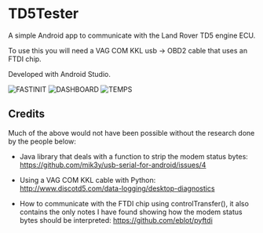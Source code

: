 # TD5Tester

A simple Android app to communicate with the Land Rover TD5 engine ECU.

To use this you will need a VAG COM KKL usb -> OBD2 cable that uses an FTDI chip.

Developed with Android Studio.

![FASTINIT](https://lh3.googleusercontent.com/WkUe9P2swMZuSiHzy3FfCYPSm91Bq_X0smcXaMF2IWNcZ7dMpyra7LKK__fXz0hEZIeu5w7xeW2aLzjl2a9BhL7Vu9hUyj3sKiOuP2AYFtAO4pI2sy8Wh_NWMEjVIvQTWViYlk3iHM_ppHWZzdprMwJ3ssxQFvd1WzsH1Cd7hp8UgjdAyDRJ3Tve3PmlnzXnmSlQ-boFeqRpDttTR5Z7x_v7sTS0bFWP5sQNe4LW81pOp0PUHBJTI_2wmmgxCtDPtERwtBm1F6cDOjH8wydMAOUZPMfhEgQXn5vs9sVEsReCUGSyjYcHQ5Qtq2y9Apc4HSveFbaHhfPcOPhPKNeMUexTmKdvIiPbk2Cu-yvMefr-LZyN7DVkekmCoHvnDQeYPJRmfb2z55-8bUZ4wFp7IONCJk-F4JhMlSiq8Hg31pRG_ZFiPciT-KB8kgTGDrFeItsx4a0jvGeNmMKoD_jgJ4aN-dPZAXvV5ND27PI15WuxHXBLVpL-ofPVEUlxA0LZiz3siTKkkpRzLbNBhXqA0_nLEDCAhWuBXy3ozn2RSiY2TEc-SbZcH1qicRCk4V4xFGktFNP0FbzXd79AhGIf8u932nkMSXHZFYIkqpGpzfc=s512-no-tmp.jpg) ![DASHBOARD](https://lh3.googleusercontent.com/K1pZLA7dUXiL36S_kb4AdgOhIGKlBOyprJOAYgFNQGlKxv-WBrLiabIpPzlZKX1i__etl1TuXxSiTZobN5bGLWRmSX1cRlRcS3NeF_SQ6G8gTpoWfyNbmSu-uDojvLcqvtXG6r-H9JOAacIiVC1Dbl-0pXmDYW0QOUquOe5XfwNMerm-pe0qSXrgQkvp7bpUX7OVflMjLhF5dfCG7zGaYEDXyWyZCHIBngEX-hH0yLg_gIFHmh3JDALy8bLEUKvlo5gbIALaC2eEg4COHr5mYRHP9RfOaf_NGS82oWmhyC7z3y0dpawJhEAyHqrx6dyiJ1iZ06bod1FpwJqdar1QHrQnrrtlJXdPch8A7bRtb4u3LX9SlGHoa7WNV9nZ4eNF-0B_daB4MMTgd_x9Jiwhwm6JTJ8CN4gr3Y3SorFS5I6ZGWmiqCsO8aMsc_Tjr_Hq-IS8tOkd73sx1q87SszJqKwqMwROcg1VpzySD1IECn3ZiOxDI3IQcvxBjm3bq0gU-ukwl5XTuSMDMVGsVKzp-JRljDUIyspz9VxgD1Pxij21CBhMrjmkzKC4ZiJOj395OLgeSpoN_dLYnulfba6yEaXa1APzglCQjnBXhUiwH4o=s512-no-tmp.jpg) ![TEMPS](https://lh3.googleusercontent.com/gM2WiQQYOqZeSkVwtbzqtBYNItx7fpZVxVakU5uJ5-Flpx0VnBi0oaEOV-XxVuj2sK7z2BRs-qCmm6QrqvyeicT9aWVnHsmCWebqIWUc1hbGLRO4rczzISyqMtfMNuohApwUQ2TfJYeF7sL2aWO4I7ji5ctuxRxbgsSSUnfX1r08RHRGNCZvoR3XGBXBv8rW3AZJE-tthlFNaHWzmY79AuiO1jyNhoyEMfldlUr9iGA52N8d2Z06fy7XGcznyGZH4UEbyujGn5Q--yl14aFOnpWvojMMEMIiOpxfzSpj2XA3cuyHBhkGZT6JtgQQcM6uaVPkd1UnBM4g6W8as6IxFzNVxY1koyZyWKUNLpKozTE1wC3axEP1CpB7MwUI36nIA9pqKfGmwamE3QQznUDZ5hRma3UALVxeo2uWr0qWXcwJ17uyAdpHylcy9BR5LXohboQR4Z5RbvyiB4yLjkq5TDILB-N4mGCIIM5Z1CRpry0me4DSrKMIFmwff_y2UbUYOElPkdrDQGjgvTtsSvNfRYl7remVM3BiAQN-xg-7zvHS3vAtp0g0phUSYa6r34bcZpYA_CuWOfUT3QLWB-v5ZQoqsPsMzGxfkbfCld36NBI=s512-no-tmp.jpg)


## Credits

Much of the above would not have been possible without the research done by the people below:

* Java library that deals with a function to strip the modem status bytes: https://github.com/mik3y/usb-serial-for-android/issues/4

* Using a VAG COM KKL cable with Python: http://www.discotd5.com/data-logging/desktop-diagnostics

* How to communicate with the FTDI chip using controlTransfer(), it also contains the only notes I have found showing how the modem status bytes should be interpreted: https://github.com/eblot/pyftdi


